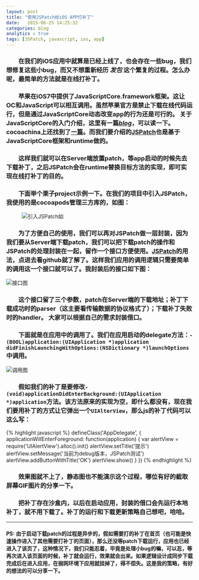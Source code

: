 ```yaml
---
layout: post
title: "使用JSPatch给iOS APP打补丁"
date:   2015-06-25 14:25:32
categories: blog
analytics : true
tags: [JSPatch, javascript, ios, app]
---
```


### 　　在我们的iOS应用中就算是已经上线了，也会存在一些bug，我们想修复这些小bug，而又不想重新经历 *发包* 这个繁复的过程。怎么办呢，最简单的方法就是在线打补丁。

### 　　苹果在iOS7中提供了JavaScriptCore.framework框架。这让OC和JavaScript可以相互调用。虽然苹果官方是禁止下载在线代码运行，但是通过JavaScriptCore动态改变app的行为还是可行的。 关于JavaScriptCore的入门介绍，这里有一篇[*blog*](http://blog.iderzheng.com/introduction-to-ios7-javascriptcore-framework/)，可以读一下。cocoachina上还找到了[一篇](http://www.cocoachina.com/ios/20140415/8167.html)。而我们要介绍的[JSPatch](https://github.com/bang590/JSPatch)也是基于JavaScriptCore框架和runtime做的。

### 　　这样我们就可以在Server端放置patch，等app启动的时候先去下载补丁，之后JSPatch会在runtime替换目标方法的实现，即可实现在线打补丁的目的。

### 　　下面举个栗子project示例一下。在我们的项目中引入JSPatch，我使用的是cocoapods管理三方库的，如图：

　　　![引入JSPatch如](http://ww3.sinaimg.cn/large/0069kYsZjw1etgdcwrhc5j30am079dgg.jpg)

### 　　为了方便自己的使用，我们可以再对JSPatch做一层封装，因为我们要从Server端下载patch，我们可以把下载patch的操作和JSPatch的处理封装在一起，留作一个接口方便使用。[JSPatch](https://github.com/bang590/JSPatch)的用法，点进去看github就了解了。这样我们应用的调用逻辑只需要简单的调用这一个接口就可以了。我封装后的接口如下图：

![接口图](http://ww3.sinaimg.cn/large/0069kYsZjw1etgdria4qij30ug0440ts.jpg)

### 　　这个接口留了三个参数，patch在Server端的下载地址；补丁下载成功时的parser（这主要看传输数据的协议格式了）；下载补丁失败时的handler。 大家可以根据自己的需求封装借口。

### 　　下面就是在应用中的调用了。我们在应用启动的delegate方法：`- (BOOL)application:(UIApplication *)application didFinishLaunchingWithOptions:(NSDictionary *)launchOptions`中调用。

![调用图](http://ww2.sinaimg.cn/large/0069kYsZjw1etge1of8mrj30ub09aacl.jpg)

### 　　假如我们的补丁是要修改`- (void)applicationDidEnterBackground:(UIApplication *)application`方法。该方法原来的实现为空，即什么都没有，现在我们要用补丁的方式让它弹出一个`UIAlterView`，那么js的补丁代码可以这么写：

{% highlight javascript %}
defineClass('AppDelegate', {
    applicationWillEnterForeground: function(application) {
	    var alertView = require('UIAlertView').alloc().init()
    	    alertView.setTitle('提示')
    	    alertView.setMessage('当前为debug版本，JSPatch测试')
    	    alertView.addButtonWithTitle('OK')
    	    alertView.show()
    }
})
{% endhighlight %}

### 　　效果图就不上了，静态图也不能演示这个过程，哪位有好的截取屏幕GIF图片的分享一下。

### 　　把补丁存在沙盒内，以后在启动应用，封装的借口会先运行本地补丁，就不用下载了。补丁的运行和下载更新策略自己想吧，哈哈。

***

#### PS: 由于启动下载patch的过程是异步的，假如需要打的补丁在首页（也可能是快速操作进入了其他需要打补丁的页面），那么还没等patch下载运行，应用也已经进入了该页了，这种情况下，我们只能忍着，毕竟是处理小bug的嘛，可以忍，等再次进入该页面的时候，补丁就会运行，效果就会出来。如果逻辑设计成同步下载完成后在进入应用，在弱网环境下应用就挂掉了，得不偿失。这是我的策略，有好的想法的可以分享一下。
